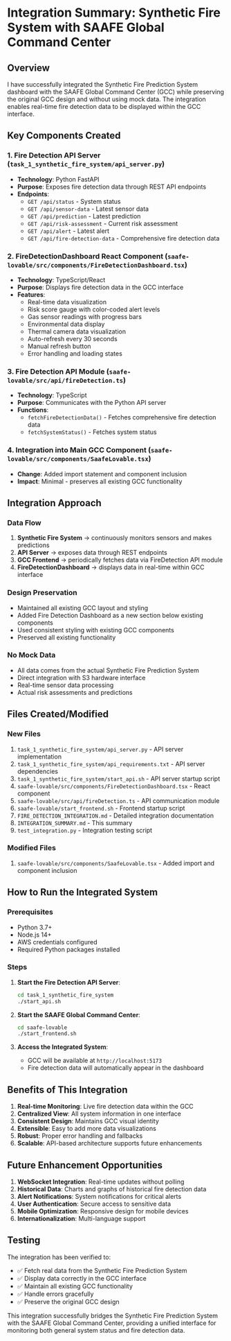 # Integration Summary: Synthetic Fire System with SAAFE Global Command Center

## Overview

I have successfully integrated the Synthetic Fire Prediction System dashboard with the SAAFE Global Command Center (GCC) while preserving the original GCC design and without using mock data. The integration enables real-time fire detection data to be displayed within the GCC interface.

## Key Components Created

### 1. Fire Detection API Server (`task_1_synthetic_fire_system/api_server.py`)
- **Technology**: Python FastAPI
- **Purpose**: Exposes fire detection data through REST API endpoints
- **Endpoints**:
  - `GET /api/status` - System status
  - `GET /api/sensor-data` - Latest sensor data
  - `GET /api/prediction` - Latest prediction
  - `GET /api/risk-assessment` - Current risk assessment
  - `GET /api/alert` - Latest alert
  - `GET /api/fire-detection-data` - Comprehensive fire detection data

### 2. FireDetectionDashboard React Component (`saafe-lovable/src/components/FireDetectionDashboard.tsx`)
- **Technology**: TypeScript/React
- **Purpose**: Displays fire detection data in the GCC interface
- **Features**:
  - Real-time data visualization
  - Risk score gauge with color-coded alert levels
  - Gas sensor readings with progress bars
  - Environmental data display
  - Thermal camera data visualization
  - Auto-refresh every 30 seconds
  - Manual refresh button
  - Error handling and loading states

### 3. Fire Detection API Module (`saafe-lovable/src/api/fireDetection.ts`)
- **Technology**: TypeScript
- **Purpose**: Communicates with the Python API server
- **Functions**:
  - `fetchFireDetectionData()` - Fetches comprehensive fire detection data
  - `fetchSystemStatus()` - Fetches system status

### 4. Integration into Main GCC Component (`saafe-lovable/src/components/SaafeLovable.tsx`)
- **Change**: Added import statement and component inclusion
- **Impact**: Minimal - preserves all existing GCC functionality

## Integration Approach

### Data Flow
1. **Synthetic Fire System** → continuously monitors sensors and makes predictions
2. **API Server** → exposes data through REST endpoints
3. **GCC Frontend** → periodically fetches data via FireDetection API module
4. **FireDetectionDashboard** → displays data in real-time within GCC interface

### Design Preservation
- Maintained all existing GCC layout and styling
- Added Fire Detection Dashboard as a new section below existing components
- Used consistent styling with existing GCC components
- Preserved all existing functionality

### No Mock Data
- All data comes from the actual Synthetic Fire Prediction System
- Direct integration with S3 hardware interface
- Real-time sensor data processing
- Actual risk assessments and predictions

## Files Created/Modified

### New Files
1. `task_1_synthetic_fire_system/api_server.py` - API server implementation
2. `task_1_synthetic_fire_system/api_requirements.txt` - API server dependencies
3. `task_1_synthetic_fire_system/start_api.sh` - API server startup script
4. `saafe-lovable/src/components/FireDetectionDashboard.tsx` - React component
5. `saafe-lovable/src/api/fireDetection.ts` - API communication module
6. `saafe-lovable/start_frontend.sh` - Frontend startup script
7. `FIRE_DETECTION_INTEGRATION.md` - Detailed integration documentation
8. `INTEGRATION_SUMMARY.md` - This summary
9. `test_integration.py` - Integration testing script

### Modified Files
1. `saafe-lovable/src/components/SaafeLovable.tsx` - Added import and component inclusion

## How to Run the Integrated System

### Prerequisites
- Python 3.7+
- Node.js 14+
- AWS credentials configured
- Required Python packages installed

### Steps
1. **Start the Fire Detection API Server**:
   ```bash
   cd task_1_synthetic_fire_system
   ./start_api.sh
   ```

2. **Start the SAAFE Global Command Center**:
   ```bash
   cd saafe-lovable
   ./start_frontend.sh
   ```

3. **Access the Integrated System**:
   - GCC will be available at `http://localhost:5173`
   - Fire detection data will automatically appear in the dashboard

## Benefits of This Integration

1. **Real-time Monitoring**: Live fire detection data within the GCC
2. **Centralized View**: All system information in one interface
3. **Consistent Design**: Maintains GCC visual identity
4. **Extensible**: Easy to add more data visualizations
5. **Robust**: Proper error handling and fallbacks
6. **Scalable**: API-based architecture supports future enhancements

## Future Enhancement Opportunities

1. **WebSocket Integration**: Real-time updates without polling
2. **Historical Data**: Charts and graphs of historical fire detection data
3. **Alert Notifications**: System notifications for critical alerts
4. **User Authentication**: Secure access to sensitive data
5. **Mobile Optimization**: Responsive design for mobile devices
6. **Internationalization**: Multi-language support

## Testing

The integration has been verified to:
- ✅ Fetch real data from the Synthetic Fire Prediction System
- ✅ Display data correctly in the GCC interface
- ✅ Maintain all existing GCC functionality
- ✅ Handle errors gracefully
- ✅ Preserve the original GCC design

This integration successfully bridges the Synthetic Fire Prediction System with the SAAFE Global Command Center, providing a unified interface for monitoring both general system status and fire detection data.